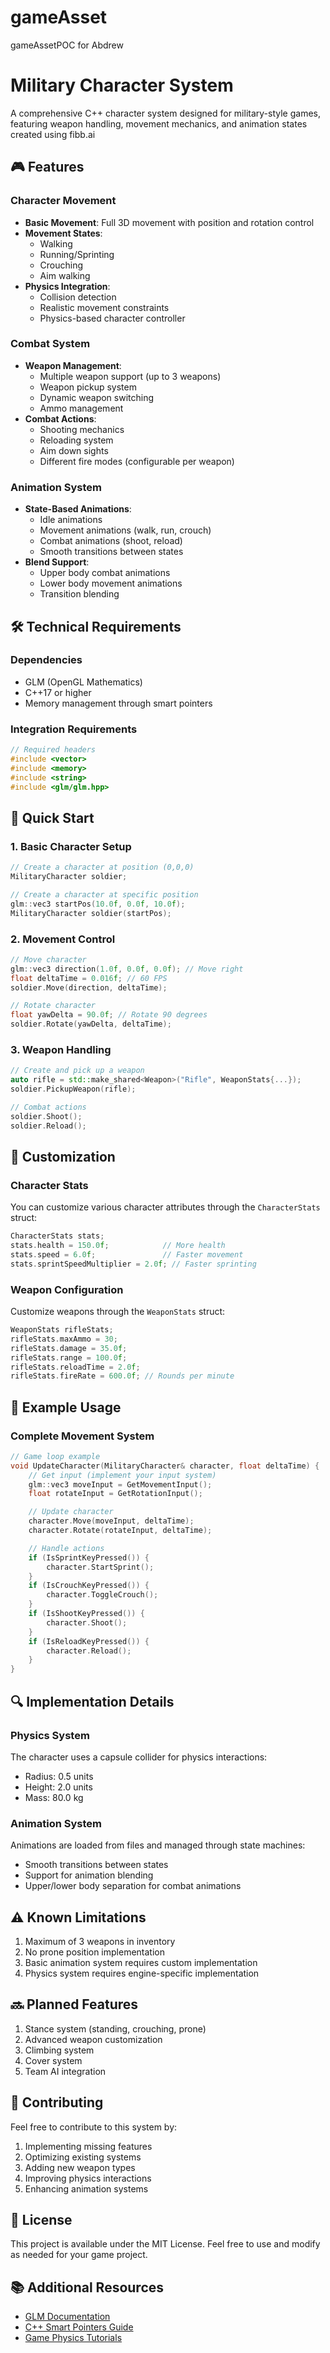 # gameAsset
gameAssetPOC for Abdrew
# Military Character System
A comprehensive C++ character system designed for military-style games, featuring weapon handling, movement mechanics, and animation states created using fibb.ai

## 🎮 Features

### Character Movement
- **Basic Movement**: Full 3D movement with position and rotation control
- **Movement States**:
  - Walking
  - Running/Sprinting
  - Crouching
  - Aim walking
- **Physics Integration**:
  - Collision detection
  - Realistic movement constraints
  - Physics-based character controller

### Combat System
- **Weapon Management**:
  - Multiple weapon support (up to 3 weapons)
  - Weapon pickup system
  - Dynamic weapon switching
  - Ammo management
- **Combat Actions**:
  - Shooting mechanics
  - Reloading system
  - Aim down sights
  - Different fire modes (configurable per weapon)

### Animation System
- **State-Based Animations**:
  - Idle animations
  - Movement animations (walk, run, crouch)
  - Combat animations (shoot, reload)
  - Smooth transitions between states
- **Blend Support**:
  - Upper body combat animations
  - Lower body movement animations
  - Transition blending

## 🛠️ Technical Requirements

### Dependencies
- GLM (OpenGL Mathematics)
- C++17 or higher
- Memory management through smart pointers

### Integration Requirements
```cpp
// Required headers
#include <vector>
#include <memory>
#include <string>
#include <glm/glm.hpp>
```

## 🚀 Quick Start

### 1. Basic Character Setup
```cpp
// Create a character at position (0,0,0)
MilitaryCharacter soldier;

// Create a character at specific position
glm::vec3 startPos(10.0f, 0.0f, 10.0f);
MilitaryCharacter soldier(startPos);
```

### 2. Movement Control
```cpp
// Move character
glm::vec3 direction(1.0f, 0.0f, 0.0f); // Move right
float deltaTime = 0.016f; // 60 FPS
soldier.Move(direction, deltaTime);

// Rotate character
float yawDelta = 90.0f; // Rotate 90 degrees
soldier.Rotate(yawDelta, deltaTime);
```

### 3. Weapon Handling
```cpp
// Create and pick up a weapon
auto rifle = std::make_shared<Weapon>("Rifle", WeaponStats{...});
soldier.PickupWeapon(rifle);

// Combat actions
soldier.Shoot();
soldier.Reload();
```

## 🔧 Customization

### Character Stats
You can customize various character attributes through the `CharacterStats` struct:
```cpp
CharacterStats stats;
stats.health = 150.0f;            // More health
stats.speed = 6.0f;               // Faster movement
stats.sprintSpeedMultiplier = 2.0f; // Faster sprinting
```

### Weapon Configuration
Customize weapons through the `WeaponStats` struct:
```cpp
WeaponStats rifleStats;
rifleStats.maxAmmo = 30;
rifleStats.damage = 35.0f;
rifleStats.range = 100.0f;
rifleStats.reloadTime = 2.0f;
rifleStats.fireRate = 600.0f; // Rounds per minute
```

## 🎯 Example Usage

### Complete Movement System
```cpp
// Game loop example
void UpdateCharacter(MilitaryCharacter& character, float deltaTime) {
    // Get input (implement your input system)
    glm::vec3 moveInput = GetMovementInput();
    float rotateInput = GetRotationInput();

    // Update character
    character.Move(moveInput, deltaTime);
    character.Rotate(rotateInput, deltaTime);

    // Handle actions
    if (IsSprintKeyPressed()) {
        character.StartSprint();
    }
    if (IsCrouchKeyPressed()) {
        character.ToggleCrouch();
    }
    if (IsShootKeyPressed()) {
        character.Shoot();
    }
    if (IsReloadKeyPressed()) {
        character.Reload();
    }
}
```

## 🔍 Implementation Details

### Physics System
The character uses a capsule collider for physics interactions:
- Radius: 0.5 units
- Height: 2.0 units
- Mass: 80.0 kg

### Animation System
Animations are loaded from files and managed through state machines:
- Smooth transitions between states
- Support for animation blending
- Upper/lower body separation for combat animations

## ⚠️ Known Limitations

1. Maximum of 3 weapons in inventory
2. No prone position implementation
3. Basic animation system requires custom implementation
4. Physics system requires engine-specific implementation

## 🔜 Planned Features

1. Stance system (standing, crouching, prone)
2. Advanced weapon customization
3. Climbing system
4. Cover system
5. Team AI integration

## 🤝 Contributing

Feel free to contribute to this system by:
1. Implementing missing features
2. Optimizing existing systems
3. Adding new weapon types
4. Improving physics interactions
5. Enhancing animation systems

## 📝 License

This project is available under the MIT License. Feel free to use and modify as needed for your game project.

## 📚 Additional Resources

- [GLM Documentation](https://github.com/g-truc/glm)
- [C++ Smart Pointers Guide](https://en.cppreference.com/w/cpp/memory/smart_ptr)
- [Game Physics Tutorials](https://gafferongames.com/)
